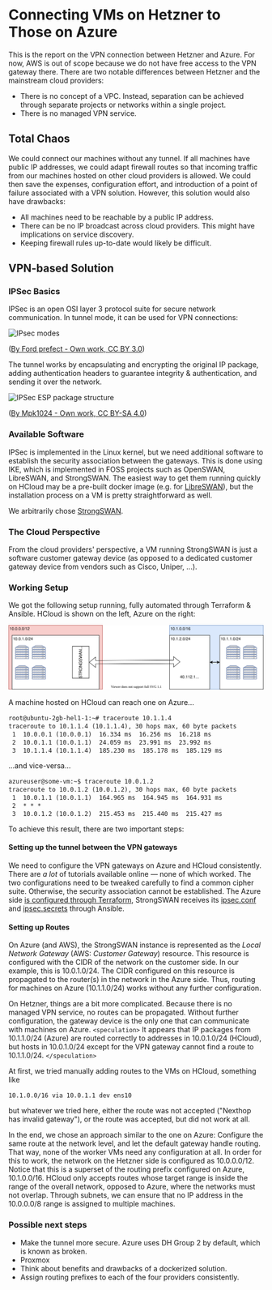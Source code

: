 # Connecting VMs on Hetzner to Those on Azure

This is the report on the VPN connection between Hetzner and Azure. For now, AWS is out of scope because we do not have free access to the VPN gateway there.
There are two notable differences between Hetzner and the mainstream cloud providers:

- There is no concept of a VPC. Instead, separation can be achieved through separate projects or networks within a single project.
- There is no managed VPN service.

## Total Chaos

We could connect our machines without any tunnel. If all machines have public IP addresses, we could adapt firewall routes so that incoming traffic from our machines hosted on other cloud providers is allowed. We could then save the expenses, configuration effort, and introduction of a point of failure associated with a VPN solution. However, this solution would also have drawbacks:

- All machines need to be reachable by a public IP address.
- There can be no IP broadcast across cloud providers. This might have implications on service discovery.
- Keeping firewall rules up-to-date would likely be difficult.

## VPN-based Solution

### IPSec Basics

IPSec is an open OSI layer 3 protocol suite for secure network communication. In tunnel mode, it can be used for VPN connections:

![IPsec modes](https://upload.wikimedia.org/wikipedia/commons/thumb/6/6b/Ipsec-modes.svg/2880px-Ipsec-modes.svg.png)

([By Ford prefect - Own work, CC BY 3.0](https://commons.wikimedia.org/w/index.php?curid=10438053))

The tunnel works by encapsulating and encrypting the original IP package, adding authentication headers to guarantee integrity & authentication, and sending it over the network. 

![IPSec ESP package structure](https://upload.wikimedia.org/wikipedia/commons/thumb/6/64/Ipsec-esp-tunnel-and-transport.svg/2880px-Ipsec-esp-tunnel-and-transport.svg.png)

([By Mpk1024 - Own work, CC BY-SA 4.0](https://commons.wikimedia.org/w/index.php?curid=97123608))

### Available Software

IPSec is implemented in the Linux kernel, but we need additional software to establish the security association between the gateways. This is done using IKE, which is implemented in FOSS projects such as OpenSWAN, LibreSWAN, and StrongSWAN. The easiest way to get them running quickly on HCloud may be a pre-built docker image (e.g. for [LibreSWAN](https://github.com/hwdsl2/docker-ipsec-vpn-server)), but the installation process on a VM is pretty straightforward as well.

We arbitrarily chose [StrongSWAN](https://www.strongswan.org/).

### The Cloud Perspective

From the cloud providers' perspective, a VM running StrongSWAN is just a software customer gateway device (as opposed to a dedicated customer gateway device from vendors such as Cisco, Uniper, ...). 

### Working Setup

We got the following setup running, fully automated through Terraform & Ansible. HCloud is shown on the left, Azure on the right:

![Hetzner+Azure network architecture](img/network-architecture.svg)

A machine hosted on HCloud can reach one on Azure...

```text
root@ubuntu-2gb-hel1-1:~# traceroute 10.1.1.4
traceroute to 10.1.1.4 (10.1.1.4), 30 hops max, 60 byte packets
 1  10.0.0.1 (10.0.0.1)  16.334 ms  16.256 ms  16.218 ms
 2  10.0.1.1 (10.0.1.1)  24.059 ms  23.991 ms  23.992 ms
 3  10.1.1.4 (10.1.1.4)  185.230 ms  185.178 ms  185.129 ms
```

...and vice-versa...

```text
azureuser@some-vm:~$ traceroute 10.0.1.2
traceroute to 10.0.1.2 (10.0.1.2), 30 hops max, 60 byte packets
 1  10.0.1.1 (10.0.1.1)  164.965 ms  164.945 ms  164.931 ms
 2  * * *
 3  10.0.1.2 (10.0.1.2)  215.453 ms  215.440 ms  215.427 ms
```

To achieve this result, there are two important steps:

#### Setting up the tunnel between the VPN gateways

We need to configure the VPN gateways on Azure and HCloud consistently. There are *a lot* of tutorials available online — none of which worked. The two configurations need to be tweaked carefully to find a common cipher suite. Otherwise, the security association cannot be established. The Azure side [is configured through Terraform](terraform/main.tf), StrongSWAN receives its [ipsec.conf](ansible/ipsec.conf.j2) and [ipsec.secrets](ansible/ipsec.secrets.j2) through Ansible.

#### Setting up Routes

On Azure (and AWS), the StrongSWAN instance is represented as the *Local Network Gateway* (AWS: *Customer Gateway*) resource. This resource is configured with the CIDR of the network on the customer side. In our example, this is 10.0.1.0/24. The CIDR configured on this resource is propagated to the router(s) in the network in the Azure side. Thus, routing for machines on Azure (10.1.1.0/24) works without any further configuration.

On Hetzner, things are a bit more complicated. Because there is no managed VPN service, no routes can be propagated. Without further configuration, the gateway device is the only one that can communicate with machines on Azure. `<speculation>` It appears that IP packages from 10.1.1.0/24 (Azure) are routed correctly to addresses in 10.0.1.0/24 (HCloud), but hosts in 10.0.1.0/24 except for the VPN gateway cannot find a route to 10.1.1.0/24. `</speculation>`

At first, we tried manually adding routes to the VMs on HCloud, something like

```ip
10.1.0.0/16 via 10.0.1.1 dev ens10
```

but whatever we tried here, either the route was not accepted ("Nexthop has invalid gateway"), or the route was accepted, but did not work at all. 

In the end, we chose an approach similar to the one on Azure: Configure the same route at the network level, and let the default gateway handle routing. That way, none of the worker VMs need any configuration at all. In order for this to work, the network on the Hetzner side is configured as 10.0.0.0/12. Notice that this is a superset of the routing prefix configured on Azure, 10.1.0.0/16. HCloud only accepts routes whose target range is inside the range of the overall network, opposed to Azure, where the networks must not overlap. Through subnets, we can ensure that no IP address in the 10.0.0.0/8 range is assigned to multiple machines.

### Possible next steps

- Make the tunnel more secure. Azure uses DH Group 2 by default, which is known as broken.
- Proxmox 
- Think about benefits and drawbacks of a dockerized solution.
- Assign routing prefixes to each of the four providers consistently.
